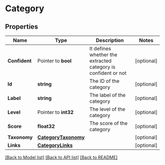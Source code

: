 # Category

## Properties

Name | Type | Description | Notes
------------ | ------------- | ------------- | -------------
**Confident** | Pointer to **bool** | It defines whether the extracted category is confident or not | [optional] 
**Id** | **string** | The ID of the category | [optional] 
**Label** | **string** | The label of the category | [optional] 
**Level** | Pointer to **int32** | The level of the category | [optional] 
**Score** | **float32** | The score of the category | [optional] 
**Taxonomy** | [**CategoryTaxonomy**](CategoryTaxonomy.md) |  | [optional] 
**Links** | [**CategoryLinks**](CategoryLinks.md) |  | [optional] 

[[Back to Model list]](../README.md#documentation-for-models) [[Back to API list]](../README.md#documentation-for-api-endpoints) [[Back to README]](../README.md)


